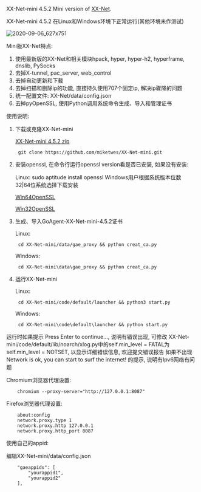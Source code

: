 XX-Net-mini 4.5.2 Mini version of [XX-Net](https://github.com/XX-net/XX-Net).

XX-Net-mini 4.5.2 在Linux和Windows环境下正常运行(其他环境未作测试) 

![2020-09-06_627x751](https://user-images.githubusercontent.com/6849681/92320577-08dfea00-f055-11ea-9314-b43a1ad0a0ae.png)

Mini版XX-Net特点:

1. 使用最新版的XX-Net和相关模块hpack, hyper, hyper-h2, hyperframe, dnslib, PySocks
2. 去掉X-tunnel, pac_server, web_control
3. 去掉自动更新和下载
4. 去掉扫描和删除ip的功能, 直接持久使用707个固定ip, 解决ip骤降的问题
5. 统一配置文件: XX-Net/data/config.json
6. 去掉pyOpenSSL, 使用Python调用系统命令生成、导入和管理证书

使用说明: 

1. 下载或克隆XX-Net-mini

   [XX-Net-mini 4.5.2 zip](https://github.com/miketwes/XX-Net-mini/archive/4.5.2.zip)
      
        git clone https://github.com/miketwes/XX-Net-mini.git

2. 安装openssl, 在命令行运行openssl version看是否已安装, 如果没有安装:

   Linux: sudo aptitude install openssl
   Windows用户根据系统版本位数 32|64位系统选择下载安装
   
   [Win64OpenSSL](https://slproweb.com/download/Win64OpenSSL_Light-1_1_1g.exe)
   
   [Win32OpenSSL](https://slproweb.com/download/Win32OpenSSL_Light-1_1_1g.exe) 

3. 生成、导入GoAgent-XX-Net-mini-4.5.2证书

   Linux: 
   
        cd XX-Net-mini/data/gae_proxy && python creat_ca.py 
   
   Windows: 
   
        cd XX-Net-mini\data\gae_proxy && python creat_ca.py

4. 运行XX-Net-mini

   Linux:  
   
        cd XX-Net-mini/code/default/launcher && python3 start.py
   
   Windows: 
   
        cd XX-Net-mini\code\default\launcher && python start.py


运行时如果提示 Press Enter to continue..., 说明有错误出现, 可修改 XX-Net-mini/code/default/lib/noarch/xlog.py中的self.min_level = FATAL为self.min_level = NOTSET, 以显示详细错误信息, 欢迎提交错误报告
如果不出现 Network is ok, you can start to surf the internet! 的提示,  说明有Ipv6网络有问题

Chromium浏览器代理设置:

        chromium --proxy-server="http://127.0.0.1:8087"
    
Firefox浏览器代理设置: 
    
        about:config
        network.proxy.type 1     
        network.proxy.http 127.0.0.1
        network.proxy.http_port 8087
   
使用自己的appid:
    
   编辑XX-Net-mini/data/config.json
    
        "gaeappids": [
            "yourappid1",
            "yourappid2"
        ],
